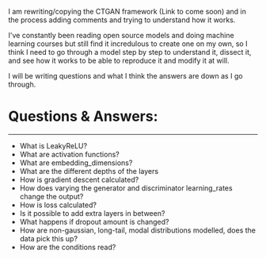 I am rewriting/copying the CTGAN framework (Link to come soon) and in the process adding comments and trying to understand how it works.

I've constantly been reading open source models and doing machine learning courses but still find it incredulous to create one on my own, so I think I need to go through a model step by step to understand it, dissect it, and see how it works to be able to reproduce it and modify it at will.

I will be writing questions and what I think the answers are down as I go through.

# Questions & Answers:

--------------------------------

- What is LeakyReLU?
- What are activation functions?
- What are embedding_dimensions?
- What are the different depths of the layers
- How is gradient descent calculated?
- How does varying the generator and discriminator learning_rates change the output?
- How is loss calculated?
- Is it possible to add extra layers in between?
- What happens if dropout amount is changed?
- How are non-gaussian, long-tail, modal distributions modelled, does the data pick this up?
- How are the conditions read?